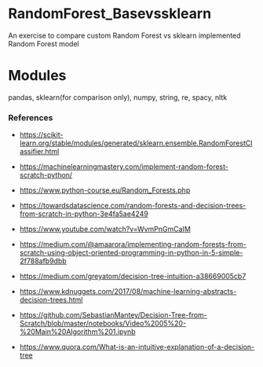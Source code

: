 # RandomForest_Basevssklearn

An exercise to compare custom Random Forest vs sklearn implemented Random Forest model

# Modules

pandas, sklearn(for comparison only), numpy, string, re, spacy, nltk

### References

- https://scikit-learn.org/stable/modules/generated/sklearn.ensemble.RandomForestClassifier.html

- https://machinelearningmastery.com/implement-random-forest-scratch-python/

- https://www.python-course.eu/Random_Forests.php

- https://towardsdatascience.com/random-forests-and-decision-trees-from-scratch-in-python-3e4fa5ae4249

- https://www.youtube.com/watch?v=WvmPnGmCaIM

- https://medium.com/@amaarora/implementing-random-forests-from-scratch-using-object-oriented-programming-in-python-in-5-simple-2f788afb9dbb

- https://medium.com/greyatom/decision-tree-intuition-a38669005cb7

- https://www.kdnuggets.com/2017/08/machine-learning-abstracts-decision-trees.html

- https://github.com/SebastianMantey/Decision-Tree-from-Scratch/blob/master/notebooks/Video%2005%20-%20Main%20Algorithm%201.ipynb

- https://www.quora.com/What-is-an-intuitive-explanation-of-a-decision-tree
